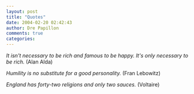 ```yaml
---
layout: post
title: "Quotes"
date: 2004-02-20 02:42:43
author: Dre Papillon
comments: true
categories: 
---
```



*It isn't necessary to be rich and famous to be happy. It's only necessary to be rich.*  (Alan Alda)

*Humility is no substitute for a good personality.*  (Fran Lebowitz)

*England has forty-two religions and only two sauces.*  (Voltaire)